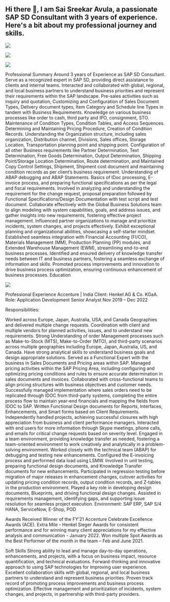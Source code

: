 ## Hi there 👋, I am Sai Sreekar Avula, a passionate SAP SD Consultant with 3 years of experience. Here's a bit about my professional journey and skills.


<a href="https://www.linkedin.com/in/saisreekar-avula/"><img src="https://img.shields.io/badge/-LinkedIn-0072b1?&style=for-the-badge&logo=linkedin&logoColor=white" /></a>

<a href="mailto:srikar258sai@gmail.com"><img src="https://img.shields.io/badge/-Gmail-D14836?&style=for-the-badge&logo=gmail&logoColor=white" /></a>

<a href="tel:+14472191190"><img src="https://img.shields.io/badge/-Phone-25D366?&style=for-the-badge&logo=whatsapp&logoColor=white" /></a>


Professional Summary
Around 3 years of Experience as SAP SD Consultant.
Serve as a recognized expert in SAP SD, providing direct assistance to clients and internal teams.
Interacted and collaborated with global, regional, and local business partners to understand business priorities and represent their requirements within the SAP landscape.
Pre-sales activities such as inquiry and quotation, Customizing and Configuration of Sales Document Types, Delivery document types, Item Category and Schedule line Types in tandem with Business Requirements.
Knowledge on various business processes like order to cash, third party and IPO, consignment, STO.
Maintenance of Condition Types, Condition Tables, and Access Sequences.
Determining and Maintaining Pricing Procedure, Creation of Condition Records.
Understanding the Organization structure, including sales organization, Distribution channel, Divisions, Sales offices, Storage Location, Transportation planning point and shipping point.
Configuration of all other Business requirements like Partner Determination, Text Determination, Free Goods Determination, Output Determination, Shipping Point/Storage Location Determination, Route determination, and Maintained Copy Control Settings, Shipment, Shipment cost document and maintaining condition records as per client’s business requirement.
Understanding of ABAP debugging and ABAP Statements.
Basics of IDoc processing, E-invoice process, and preparing functional specifications as per the legal and fiscal requirements.
Involved in analyzing and understanding the requirement for the change request, proposal preparation followed by Functional Specifications/Design Documentation with test script and test document.
Collaborate effectively with the Global Business Solutions team to align modeling with system capabilities, goals, and address issues, and gather insights into new requirements, fostering effective project management.
Influenced partner organizations to manage and prioritize incidents, system changes, and projects effectively.
Exhibit exceptional planning and organizational abilities, showcasing a self-starter mindset.
Established seamless integration with Financial Accounting (FI/CO), Materials Management (MM), Production Planning (PP) modules, and Extended Warehouse Management (EWM), streamlining end-to-end business processes.
Identified and ensured delivery of knowledge transfer needs between IT and business partners, fostering a seamless exchange of information and skills.
Promoted process improvements and innovation to drive business process optimization, ensuring continuous enhancement of business processes.
Education

<a href="https://www.eiu.edu/"><img src="https://img.shields.io/badge/Eastern%20Illinois%20University-Master's%20in%20Computer%20Technology,%20May%202024-002D72?style=for-the-badge&logo=graduation-cap&logoColor=white" /></a>


Professional Experience
Accenture | India
Client: Henkel AG & Co. KGaA.
Role: Application Development Senior Analyst
Nov 2019 – Dec 2022

Responsibilities:

Worked across Europe, Japan, Australia, USA, and Canada Geographies and delivered multiple change requests.
Coordination with client and multiple vendors for planned activities, issues, and to understand new requirements.
Strong Understanding of order Management processes such as Make-to-Stock (MTS), Make-to-Order (MTO), and third-party scenarios across multiple geographies including Europe, Japan, Australia, US, and Canada.
Have strong analytical skills to understand business goals and design appropriate solutions.
Served as a Functional Expert with the business in Sales Documents and Pricing areas within SAP.
Managed pricing activities within the SAP Pricing Area, including configuring and optimizing pricing conditions and rules to ensure accurate determination in sales documents and invoices.
Collaborated with cross-functional teams to align pricing structures with business objectives and customer needs.
Successfully managed implementation where sales orders need to be replicated through IDOC from third-party systems, completing the entire process flow to maintain year-end financials and mapping the fields from IDOC to SAP.
Written Functional Design documents for Reports, Interfaces, Enhancements, and Smart forms based on Client Requirements.
Independently handled projects, achieving successful closures with high appreciation from business and client performance managers.
Interacted with end users for more information through Skype meetings, phone calls, and emails for critical change requests based on severity level.
Engaged in a team environment, providing knowledge transfer as needed, fostering a team-oriented environment to work creatively and analytically in a problem-solving environment.
Worked closely with the technical team (ABAP) for debugging and testing new enhancements.
Configured the E-invoicing process and performed data load using LSMW.
Involved in unit testing, preparing functional design documents, and Knowledge Transfer documents for new enhancements.
Participated in regression testing before migration of major releases in enhancement changes, cutover activities for updating pricing condition records, output condition records, and Z-tables in the production environment.
Played a key role in developing design documents, Blueprints, and driving functional design changes.
Assisted in requirements management, identifying gaps, and supporting issue resolution for seamless project execution.
Environment: SAP ERP, SAP S/4 HANA, ServiceNow, E-Shop, POD

Awards Received
Winner of the FY’21 Accenture Celebrate Excellence Awards (ACE).
Extra Mile - Henkel Sieger Awards for consistent performance and for winning many client appreciations for my effective analysis and communication - January 2022.
Won multiple Spot Awards as the Best Performer of the month in the team – Feb and June 2021.


Soft Skills
Strong ability to lead and manage day-to-day operations, enhancements, and projects, with a focus on business impact, resource quantification, and technical evaluations.
Forward-thinking and innovative approach to using SAP technologies for improving user experience.
Excellent collaboration skills with global, regional, and local business partners to understand and represent business priorities.
Proven track record of promoting process improvements and business process optimization.
Effective management and prioritization of incidents, system changes, and projects, in partnership with third-party providers.
